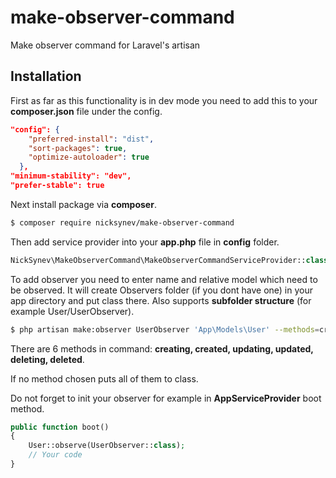 # make-observer-command
Make observer command for Laravel's artisan
## Installation
First as far as this functionality is in dev mode you need to add this to your **composer.json** file under the config.
```json
"config": {
    "preferred-install": "dist",
    "sort-packages": true,
    "optimize-autoloader": true
  },
"minimum-stability": "dev",
"prefer-stable": true
```
Next install package via **composer**.

```bash
$ composer require nicksynev/make-observer-command
```
Then add service provider into your **app.php** file in **config** folder.
```php
NickSynev\MakeObserverCommand\MakeObserverCommandServiceProvider::class,
```
To add observer you need to enter name and relative model which need to be observed. It will create Observers folder (if you dont have one) in your app directory and put class there. Also supports **subfolder structure** (for example User/UserObserver).
```bash
$ php artisan make:observer UserObserver 'App\Models\User' --methods=created,updated
```
There are 6 methods in command: **creating, created, updating, updated, deleting, deleted**.

If no method chosen puts all of them to class.

Do not forget to init your observer for example in **AppServiceProvider** boot method.

```php
public function boot()
{
    User::observe(UserObserver::class);
    // Your code
}
```
